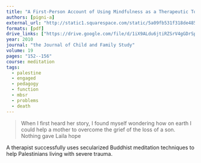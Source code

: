 ```yaml
---
title: "A First-Person Account of Using Mindfulness as a Therapeutic Tool in the Palestinian Territories"
authors: [pigni-a]
external_url: "http://static1.squarespace.com/static/5a09fb531f318de485b9921e/5a0a02aa02d7bc23190b0726/5a0a028002d7bc23190b00b9/1510605440679/Mindfulness-in-Palestine.pdf?format=original"
formats: [pdf]
drive_links: ["https://drive.google.com/file/d/1iX9ALdu6jtiRZSrV4gGDrSpDg9ACcQvl/view?usp=drivesdk"]
year: 2010
journal: "the Journal of Child and Family Study"
volume: 19
pages: "152--156"
course: meditation
tags:
  - palestine
  - engaged
  - pedagogy
  - function
  - mbsr
  - problems
  - death
---
```


> When I first heard her story, I found myself wondering how on earth I could help a mother to overcome the grief of the loss of a son. Nothing gave Laila hope

A therapist successfully uses secularized Buddhist meditation techniques to help Palestinians living with severe trauma.


